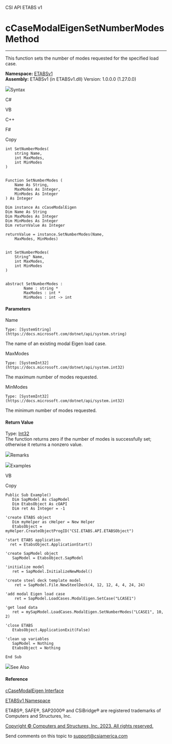 ﻿

CSI API ETABS v1

# cCaseModalEigenSetNumberModes Method  
  
---  
  
This function sets the number of modes requested for the specified load case.

**Namespace:** [ETABSv1](2780f1b8-2033-5289-2298-1cdb2a7508d9.htm)  
**Assembly:** ETABSv1 (in ETABSv1.dll) Version: 1.0.0.0 (1.27.0.0)

![](../icons/SectionExpanded.png)Syntax

C#

VB

C++

F#

Copy

    
    
    int SetNumberModes(
    	string Name,
    	int MaxModes,
    	int MinModes
    )
    
    
    Function SetNumberModes ( 
    	Name As String,
    	MaxModes As Integer,
    	MinModes As Integer
    ) As Integer
    
    Dim instance As cCaseModalEigen
    Dim Name As String
    Dim MaxModes As Integer
    Dim MinModes As Integer
    Dim returnValue As Integer
    
    returnValue = instance.SetNumberModes(Name, 
    	MaxModes, MinModes)
    
    
    int SetNumberModes(
    	String^ Name, 
    	int MaxModes, 
    	int MinModes
    )
    
    
    abstract SetNumberModes : 
            Name : string * 
            MaxModes : int * 
            MinModes : int -> int 
    

#### Parameters

Name

    Type: [SystemString](https://docs.microsoft.com/dotnet/api/system.string)  
The name of an existing modal Eigen load case.

MaxModes

    Type: [SystemInt32](https://docs.microsoft.com/dotnet/api/system.int32)  
The maximum number of modes requested.

MinModes

    Type: [SystemInt32](https://docs.microsoft.com/dotnet/api/system.int32)  
The minimum number of modes requested.

#### Return Value

Type: [Int32](https://docs.microsoft.com/dotnet/api/system.int32)  
The function returns zero if the number of modes is successfully set;
otherwise it returns a nonzero value.

![](../icons/SectionExpanded.png)Remarks

![](../icons/SectionExpanded.png)Examples

VB

Copy

    
    
    Public Sub Example()
       Dim SapModel As cSapModel
       Dim EtabsObject As cOAPI
       Dim ret As Integer = -1
    
    'create ETABS object
       Dim myHelper as cHelper = New Helper
       EtabsObject = myHelper.CreateObjectProgID("CSI.ETABS.API.ETABSObject")
    
    'start ETABS application
      ret = EtabsObject.ApplicationStart()
    
    'create SapModel object
       SapModel = EtabsObject.SapModel
    
    'initialize model
       ret = SapModel.InitializeNewModel()
    
    'create steel deck template model
        ret = SapModel.File.NewSteelDeck(4, 12, 12, 4, 4, 24, 24)
    
    'add modal Eigen load case
        ret = SapModel.LoadCases.ModalEigen.SetCase("LCASE1")
    
    'get load data
       ret = mySapModel.LoadCases.ModalEigen.SetNumberModes("LCASE1", 10, 2)
    
    'close ETABS
       EtabsObject.ApplicationExit(False)
    
    'clean up variables
       SapModel = Nothing
       EtabsObject = Nothing
    
    End Sub

![](../icons/SectionExpanded.png)See Also

#### Reference

[cCaseModalEigen Interface](ce70bec1-1d64-58a3-047b-ac9da596193f.htm)

[ETABSv1 Namespace](2780f1b8-2033-5289-2298-1cdb2a7508d9.htm)

ETABS®, SAFE®, SAP2000® and CSiBridge® are registered trademarks of Computers
and Structures, Inc.  

[Copyright © Computers and Structures, Inc. 2023. All rights
reserved.](http://www.csiamerica.com)

Send comments on this topic to
[support@csiamerica.com](mailto:support%40csiamerica.com?Subject=CSI%20API%20ETABS%20v1)

